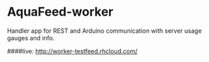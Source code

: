 AquaFeed-worker
===========

Handler app for REST and Arduino communication with server usage gauges and info.

####live: http://worker-testfeed.rhcloud.com/

